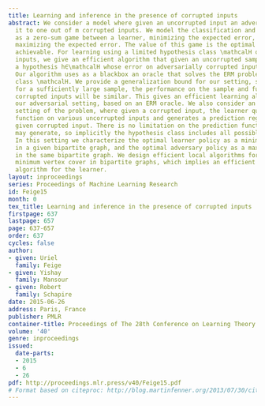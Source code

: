 ```yaml
---
title: Learning and inference in the presence of corrupted inputs
abstract: We consider a model where given an uncorrupted input an adversary can corrupt
  it to one out of m corrupted inputs. We model the classification and inference problems
  as a zero-sum game between a learner, minimizing the expected error, and an adversary,
  maximizing the expected error. The value of this game is the optimal error rate
  achievable. For learning using a limited hypothesis class \mathcalH over corrupted
  inputs, we give an efficient algorithm that given an uncorrupted sample returns
  a hypothesis h∈\mathcalH whose error on adversarially corrupted inputs is near optimal.
  Our algorithm uses as a blackbox an oracle that solves the ERM problem for the hypothesis
  class \mathcalH. We provide a generalization bound for our setting, showing that
  for a sufficiently large sample, the performance on the sample and future unseen
  corrupted inputs will be similar. This gives an efficient learning algorithm for
  our adversarial setting, based on an ERM oracle. We also consider an inference related
  setting of the problem, where given a corrupted input, the learner queries the  target
  function on various uncorrupted inputs and generates a prediction regarding the
  given corrupted input. There is no limitation on the prediction function the learner
  may generate, so implicitly the hypothesis class includes all possible hypotheses.
  In this setting we characterize the optimal learner policy as a minimum vertex cover
  in a given bipartite graph, and the optimal adversary policy as a maximum matching
  in the same bipartite graph. We design efficient local algorithms for approximating
  minimum vertex cover in bipartite graphs, which implies an efficient near optimal
  algorithm for the learner.
layout: inproceedings
series: Proceedings of Machine Learning Research
id: Feige15
month: 0
tex_title: Learning and inference in the presence of corrupted inputs
firstpage: 637
lastpage: 657
page: 637-657
order: 637
cycles: false
author:
- given: Uriel
  family: Feige
- given: Yishay
  family: Mansour
- given: Robert
  family: Schapire
date: 2015-06-26
address: Paris, France
publisher: PMLR
container-title: Proceedings of The 28th Conference on Learning Theory
volume: '40'
genre: inproceedings
issued:
  date-parts:
  - 2015
  - 6
  - 26
pdf: http://proceedings.mlr.press/v40/Feige15.pdf
# Format based on citeproc: http://blog.martinfenner.org/2013/07/30/citeproc-yaml-for-bibliographies/
---
```

